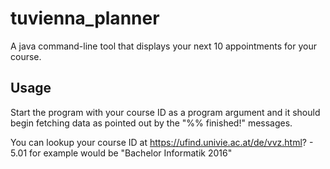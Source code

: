 # tuvienna_planner
A java command-line tool that displays your next 10 appointments for your course.

## Usage
Start the program with your course ID as a program argument and it should begin fetching data as pointed out by the "%% finished!" messages.

You can lookup your course ID at https://ufind.univie.ac.at/de/vvz.html? - 5.01 for example would be "Bachelor Informatik 2016"
